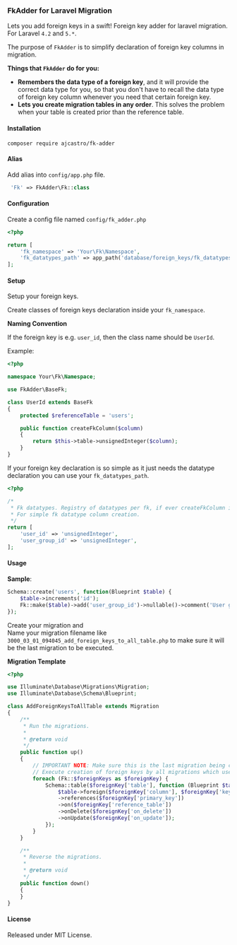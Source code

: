 ### FkAdder for Laravel Migration

Lets you add foreign keys in a swift! Foreign key adder for laravel migration.
For Laravel `4.2` and `5.*`.

The purpose of `FkAdder` is to simplify declaration of foreign key columns in migration.

__Things that `FkAdder` do for you:__
  *   __Remembers the data type of a foreign key__, and it will provide the correct data type for you, so that you don't have to recall the data type of foreign key column
      whenever you need that certain foreign key.
  *   __Lets you create migration tables in any order__. This solves the problem when your table is created prior than the reference table.


#### Installation

`composer require ajcastro/fk-adder`

#### Alias

Add alias into `config/app.php` file.

```php
 'Fk' => FkAdder\Fk::class
```

#### Configuration

Create a config file named `config/fk_adder.php`

```php
<?php

return [
    'fk_namespace' => 'Your\Fk\Namespace',
    'fk_datatypes_path' => app_path('database/foreign_keys/fk_datatypes.php')
];
```

#### Setup

Setup your foreign keys.

Create classes of foreign keys declaration inside your `fk_namespace`.

__Naming Convention__

If the foreign key is e.g. `user_id`, then the class name should be `UserId`.

Example:

```php
<?php

namespace Your\Fk\Namespace;

use FkAdder\BaseFk;

class UserId extends BaseFk
{
    protected $referenceTable = 'users';

    public function createFkColumn($column)
    {
        return $this->table->unsignedInteger($column);
    } 
}

```

If your foreign key declaration is so simple as it just needs the datatype declaration you can use your `fk_datatypes_path`.

```php
<?php

/*
 * Fk datatypes. Registry of datatypes per fk, if ever createFkColumn is as simple as a datatype declaration.
 * For simple fk datatype column creation.
 */
return [
    'user_id' => 'unsignedInteger',
    'user_group_id' => 'unsignedInteger',
];
```

#### Usage

__Sample__:

```php
Schema::create('users', function(Blueprint $table) {
    $table->increments('id');
    Fk::make($table)->add('user_group_id')->nullable()->comment('User group of the user');
});
```

Create your migration and  
Name your migration filename like `3000_03_01_094045_add_foreign_keys_to_all_table.php` 
to make sure it will be the last migration to be executed.

__Migration Template__

```php
<?php

use Illuminate\Database\Migrations\Migration;
use Illuminate\Database\Schema\Blueprint;

class AddForeignKeysToAllTable extends Migration
{
    /**
     * Run the migrations.
     *
     * @return void
     */
    public function up()
    {
        // IMPORTANT NOTE: Make sure this is the last migration being called.
        // Execute creation of foreign keys by all migrations which use Fk. \m/ :).
        foreach (Fk::$foreignKeys as $foreignKey) {
            Schema::table($foreignKey['table'], function (Blueprint $table) use ($foreignKey) {
                $table->foreign($foreignKey['column'], $foreignKey['key_name'])
                ->references($foreignKey['primary_key'])
                ->on($foreignKey['reference_table'])
                ->onDelete($foreignKey['on_delete'])
                ->onUpdate($foreignKey['on_update']);
            });
        }
    }

    /**
     * Reverse the migrations.
     *
     * @return void
     */
    public function down()
    {
    }
}

```

#### License

Released under MIT License.
